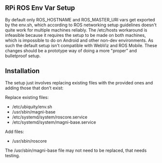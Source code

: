 ## RPi ROS Env Var Setup

By default only ROS_HOSTNAME and ROS_MASTER_URI vars get exported by the env.sh, which according to ROS networking setup guidelines doesn't quite work for multiple machines reliably. The /etc/hosts workaround is infeasible because it requires the setup to be made on both machines, which is impossible to do on Android and other non-dev environments. As such the default setup isn't compatible with WebViz and ROS Mobile. These changes should be a prototype way of doing a more "proper" and bulletproof setup.

## Installation

The setup just involves replacing existing files with the provided ones and adding those that don't exist:

Replace existing files:

- /etc/ubiquity/env.sh
- /usr/sbin/magni-base
- /etc/systemd/system/roscore.service
- /etc/systemd/system/magni-base.service

        
Add files:
- /usr/sbin/roscore

The /usr/sbin/magni-base file may not need to be replaced, that needs testing.
